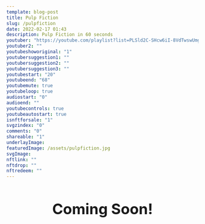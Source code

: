 ```yaml
---
template: blog-post
title: Pulp Fiction  
slug: /pulpfiction
date: 2022-02-17 01:43
description: Pulp Fiction in 60 seconds
youtuber: "https://youtube.com/playlist?list=PLSld2C-SHcw6iI-8VdTwswUmghftk2chW"
youtuber2: ""
youtubeshoworiginal: "1"
youtubersuggestion1: ""
youtubersuggestion2: ""
youtubersuggestion3: ""
youtubestart: "20"
youtubeend: "68"
youtubemute: true
youtubeloop: true
audiostart: "0"
audioend: ""
youtubecontrols: true
youtubeautostart: true
isnftforsale: "1"
svgzindex: "0"
comments: "0"
shareable: "1"
underlayImage: 
featuredImage: /assets/pulpfiction.jpg
svgImage: 
nftlink: ""
nftdrop: ""
nftredeem: ""
---
```


<h2 class="tronText" style="display:grid; place-content:center; text-align:center; font-size:4vw;">
        <div class="">Coming Soon!</div>
      </h2>